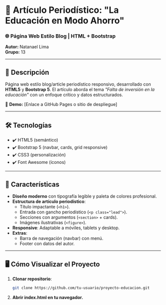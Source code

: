 # 📰 Artículo Periodístico: "La Educación en Modo Ahorro"  

### 🌐 Página Web Estilo Blog | HTML + Bootstrap  
**Autor:** Natanael Lima  
**Grupo:** 13  

---

## 🚀 Descripción  
Página web estilo blog/article periodístico responsivo, desarrollado con **HTML5** y **Bootstrap 5**. El artículo aborda el tema *"Falta de inversión en la educación"* con un enfoque crítico y datos estructurados.  

🔗 **Demo:** [Enlace a GitHub Pages o sitio de despliegue]  

---

## 🛠️ Tecnologías  
- ✔️ HTML5 (semántico)  
- ✔️ Bootstrap 5 (navbar, cards, grid responsive)  
- ✔️ CSS3 (personalización)  
- ✔️ Font Awesome (íconos)  

---

## 📌 Características  
- **Diseño moderno** con tipografía legible y paleta de colores profesional.  
- **Estructura de artículo periodístico**:  
  - Título impactante (`<h1>`).  
  - Entrada con gancho periodístico (`<p class="lead">`).  
  - Secciones con argumentos (`<section>` + cards).  
  - Imágenes ilustrativas (`<figure>`).  
- **Responsive**: Adaptable a móviles, tablets y desktop.  
- **Extras**:  
  - Barra de navegación (navbar) con menú.  
  - Footer con datos del autor.  

---

## 🖥️ Cómo Visualizar el Proyecto  
1. **Clonar repositorio**:  
   ```bash  
   git clone https://github.com/tu-usuario/proyecto-educacion.git
  1. **Abrir index.html en tu navegador.**   
